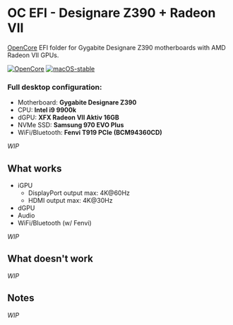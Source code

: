 # OC EFI - Designare Z390 + Radeon VII

[OpenCore](https://dortania.github.io/OpenCore-Install-Guide/) EFI folder for Gygabite Designare Z390 motherboards with AMD Radeon VII GPUs.

[![OpenCore](https://img.shields.io/badge/OpenCore-0.8.5-blue.svg)](https://github.com/acidanthera/OpenCorePkg) [![macOS-stable](https://img.shields.io/badge/macOS-12.6-brightgreen.svg)](https://www.apple.com/macos/monterey)


### Full desktop configuration:

- Motherboard: **Gygabite Designare Z390**  
- CPU: **Intel i9 9900k**  
- dGPU: **XFX Radeon VII Aktiv 16GB**  
- NVMe SSD: **Samsung 970 EVO Plus**  
- WiFi/Bluetooth: **Fenvi T919 PCIe (BCM94360CD)**  

_WIP_

## What works

- iGPU
  - DisplayPort output max: 4K@60Hz
  - HDMI output max: 4K@30Hz
- dGPU
- Audio
- WiFi/Bluetooth (w/ Fenvi)

_WIP_

## What doesn't work

_WIP_

## Notes

_WIP_